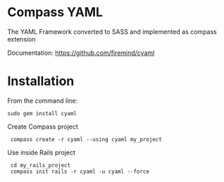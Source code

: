 Compass YAML
============

The YAML Framework converted to SASS and implemented as compass extension

Documentation: https://github.com/firemind/cyaml

Installation
============

From the command line:

    sudo gem install cyaml

Create Compass project

     compass create -r cyaml --using cyaml my_project

Use inside Rails project

     cd my_rails_project
     compass init rails -r cyaml -u cyaml --force

